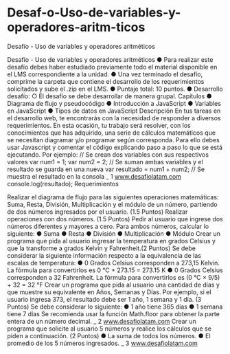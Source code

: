 # Desaf-o-Uso-de-variables-y-operadores-aritm-ticos
Desafío - Uso de variables y operadores aritméticos

Desafío - Uso de variables y operadores aritméticos ● Para realizar este desafío debes haber estudiado previamente todo el material disponible en el LMS correspondiente a la unidad. ● Una vez terminado el desafío, comprime la carpeta que contiene el desarrollo de los requerimientos solicitados y sube el .zip en el LMS. ● Puntaje total: 10 puntos. ● Desarrollo desafío: ○ El desafío se debe desarrollar de manera grupal. Capítulos ● Diagrama de flujo y pseudocódigo ● Introducción a JavaScript ● Variables en JavaScript ● Tipos de datos en JavaScript Descripción En tus tareas en el desarrollo web, te encontrarás con la necesidad de responder a diversos requerimientos. En esta ocasión, tu trabajo será resolver, con los conocimientos que has adquirido, una serie de cálculos matemáticos que se necesitan diagramar y/o programar según corresponda. Para ello debes usar Javascript y comentar el código explicando paso a paso lo que se está ejecutando. Por ejemplo: // Se crean dos variables con sus respectivos valores var num1 = 1; var num2 = 2; // Se suman ambas variables y el resultado se guarda en una nueva var resultado = num1 + num2; // Se muestra el resultado en la consola _ 1 www.desafiolatam.com console.log(resultado); Requerimientos

Realizar el diagrama de flujo para las siguientes operaciones matemáticas: Suma, Resta, División, Multiplicación y el módulo de un número, partiendo de dos números ingresados por el usuario. (1.5 Puntos)
Realizar operaciones con dos números. (1.5 Puntos) Pedir al usuario que ingrese dos números diferentes y mayores a cero. Para ambos números, calcular lo siguiente: ● Suma ● Resta ● División ● Multiplicación ● Módulo
Crear un programa que pida al usuario ingresar la temperatura en grados Celsius y que la transforme a grados Kelvin y Fahrenheit.(2 Puntos) Se debe considerar la siguiente información respecto a la equivalencia de las escalas de temperatura: ● 0 Grados Celsius corresponden a 273,15 Kelvin. La fórmula para convertirlos es 0 °C + 273.15 = 273.15 K ● 0 Grados Celsius corresponden a 32 Fahrenheit. La fórmula para convertirlos es (0 °C × 9/5) + 32 = 32 °F
Crear un programa que pida al usuario una cantidad de días y que muestre su equivalente en Años, Semanas y Días. Por ejemplo, si el usuario ingresa 373, el resultado debe ser 1 año, 1 semana y 1 día. (3 Puntos) Se debe considerar lo siguiente: ● 1 año tiene 365 días ● 1 semana tiene 7 días Se recomienda usar la función Math.floor para obtener la parte entera de un número decimal. _ 2 www.desafiolatam.com
Crear un programa que solicite al usuario 5 números y realice los cálculos que se piden a continuación. (2 Puntos) ● La suma de todos los números. ● El promedio de los 5 números ingresados. _ 3 www.desafiolatam.com